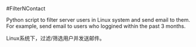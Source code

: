 #FilterNContact

Python script to filter server users in Linux system and send email to them. For example, send email to users who loggined within the past 3 months. 

Linux系统下，过滤/筛选用户并发送邮件。
